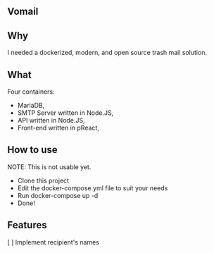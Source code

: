 ## Vomail

## Why

I needed a dockerized, modern, and open source trash mail solution.

## What

Four containers:

- MariaDB,
- SMTP Server written in Node.JS,
- API written in Node.JS,
- Front-end written in pReact,

## How to use

NOTE: This is not usable yet.

- Clone this project
- Edit the docker-compose.yml file to suit your needs
- Run docker-compose up -d
- Done!

## Features

[ ] Implement recipient's names
